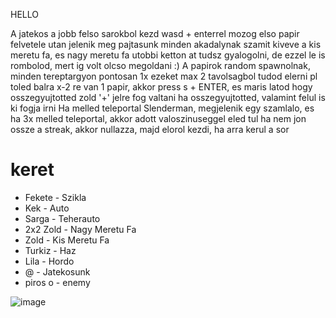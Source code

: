 HELLO


A jatekos a jobb felso sarokbol kezd
wasd + enterrel mozog
elso papir felvetele utan jelenik meg pajtasunk
minden akadalynak szamit kiveve a kis meretu fa, es nagy meretu fa
utobbi ketton at tudsz gyalogolni, de ezzel le is rombolod, mert ig volt olcso megoldani :)
A papirok random spawnolnak, minden tereptargyon pontosan 1x
ezeket max 2 tavolsagbol tudod elerni
pl toled balra x-2 re van 1 papir, akkor press s + ENTER, es maris latod hogy osszegyujtotted
zold '+' jelre fog valtani ha osszegyujtotted, valamint felul is ki fogja irni
Ha melled teleportal Slenderman, megjelenik egy szamlalo, es ha 3x melled teleportal, akkor adott valoszinuseggel eled tul
ha nem jon ossze a streak, akkor nullazza, majd elorol kezdi, ha arra kerul a sor

# keret
- Fekete - Szikla
- Kek - Auto
- Sarga - Teherauto
- 2x2 Zold - Nagy Meretu Fa
- Zold - Kis Meretu Fa
- Turkiz - Haz
- Lila - Hordo
- @ - Jatekosunk
- piros o - enemy


![image](https://user-images.githubusercontent.com/97035194/159770356-b7e93072-4fe2-4540-8950-0ca03154c89d.png)
